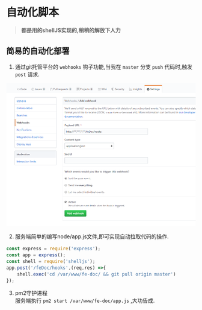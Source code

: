 # 自动化脚本
>**都是用的shellJS实现的,稍稍的解放下人力**

## 简易的自动化部署

1. 通过git托管平台的 `webhooks` 钩子功能,当我在 `master` 分支 `push` 代码时,触发 `post` 请求.

![webhooks](../public/images/webhooks.png)

2. 服务端简单的编写node/app.js文件,即可实现自动拉取代码的操作.

```js
const express = require('express');
const app = express();
const shell = require('shelljs');
app.post('/feDoc/hooks',(req,res) =>{
	shell.exec('cd /var/www/fe-doc/ && git pull origin master')
});
```

3. pm2守护进程  
服务端执行 `pm2 start /var/www/fe-doc/app.js` ,大功告成.
